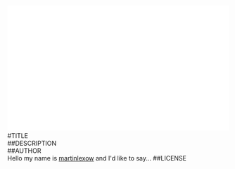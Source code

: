 ![image](screenshot.png)  
#TITLE  
##DESCRIPTION  
##AUTHOR  
Hello my name is [martinlexow](https://github.com/martinlexow) and I'd like to say... 
##LICENSE  
